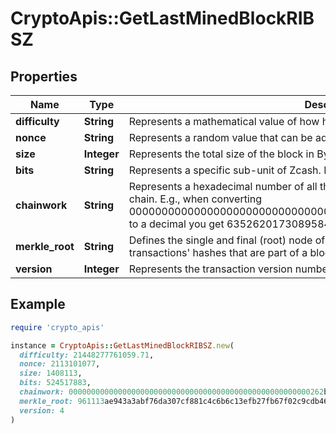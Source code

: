 # CryptoApis::GetLastMinedBlockRIBSZ

## Properties

| Name | Type | Description | Notes |
| ---- | ---- | ----------- | ----- |
| **difficulty** | **String** | Represents a mathematical value of how hard it is to find a valid hash for this block. |  |
| **nonce** | **String** | Represents a random value that can be adjusted to satisfy the proof of work |  |
| **size** | **Integer** | Represents the total size of the block in Bytes. |  |
| **bits** | **String** | Represents a specific sub-unit of Zcash. Bits have two-decimal precision |  |
| **chainwork** | **String** | Represents a hexadecimal number of all the hashes necessary to produce the current chain. E.g., when converting 0000000000000000000000000000000000000000000086859f7a841475b236fd to a decimal you get 635262017308958427068157 hashes, or 635262 exahashes. |  |
| **merkle_root** | **String** | Defines the single and final (root) node of a Merkle tree. It is the combined hash of all transactions&#39; hashes that are part of a blockchain block. |  |
| **version** | **Integer** | Represents the transaction version number. |  |

## Example

```ruby
require 'crypto_apis'

instance = CryptoApis::GetLastMinedBlockRIBSZ.new(
  difficulty: 21448277761059.71,
  nonce: 2113101077,
  size: 1408113,
  bits: 524517883,
  chainwork: 000000000000000000000000000000000000000000000000000000262b072797,
  merkle_root: 961113ae943a3abf76da307cf881c4c6b6c13efb27fb67f02c9cdb46029848e8,
  version: 4
)
```

